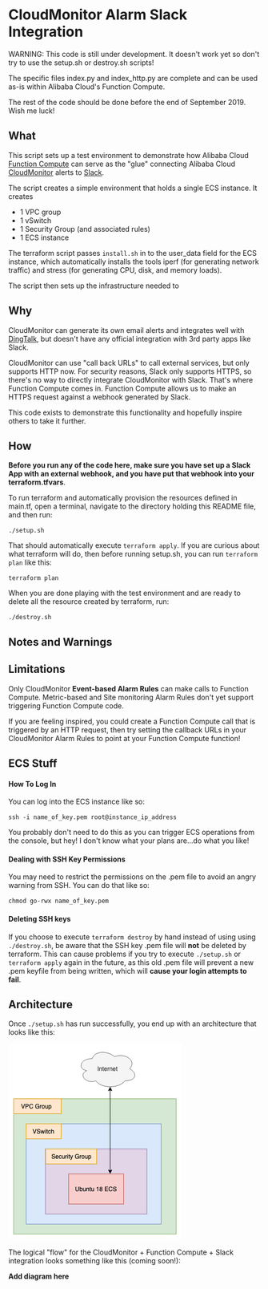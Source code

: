 # CloudMonitor Alarm Slack Integration

WARNING: This code is still under development. It doesn't work yet so don't try to use the setup.sh or destroy.sh scripts!

The specific files index.py and index_http.py are complete and can be used as-is within Alibaba Cloud's Function Compute. 

The rest of the code should be done before the end of September 2019. Wish me luck!

## What

This script sets up a test environment to demonstrate how Alibaba Cloud [Function Compute](https://www.alibabacloud.com/products/function-compute) can serve as the "glue" connecting Alibaba Cloud [CloudMonitor](https://www.alibabacloud.com/product/cloud-monitor) alerts to [Slack](https://slack.com/).  

The script creates a simple environment that holds a single ECS instance. It creates

- 1 VPC group
- 1 vSwitch
- 1 Security Group (and associated rules)
- 1 ECS instance

The terraform script passes `install.sh` in to the user_data field for the ECS instance, which automatically installs the tools iperf (for generating network traffic) and stress (for generating CPU, disk, and memory loads).

The script then sets up the infrastructure needed to 

## Why

CloudMonitor can generate its own email alerts and integrates well with [DingTalk](https://www.dingtalk.com), but doesn't have any official integration with 3rd party apps like Slack.

CloudMonitor can use "call back URLs" to call external services, but only supports HTTP now. For security reasons, Slack only supports HTTPS, so there's no way to directly integrate CloudMonitor with Slack. That's where Function Compute comes in. Function Compute allows us to make an HTTPS request against a webhook generated by Slack. 

This code exists to demonstrate this functionality and hopefully inspire others to take it further.

## How 

**Before you run any of the code here, make sure you have set up a Slack App with an external webhook, and you have put that webhook into your terraform.tfvars**.

To run terraform and automatically provision the resources defined in main.tf, open a terminal, navigate to the directory holding this README file, and then run:

```
./setup.sh
```

That should automatically execute `terraform apply`. If you are curious about what terraform will do, then before running setup.sh, you can run `terraform plan` like this:

```
terraform plan
```

When you are done playing with the test environment and are ready to delete all the resource created by terraform, run:

```
./destroy.sh
```

## Notes and Warnings

## Limitations

Only CloudMonitor **Event-based Alarm Rules** can make calls to Function Compute. Metric-based and Site monitoring Alarm Rules don't yet support triggering Function Compute code.

If you are feeling inspired, you could create a Function Compute call that is triggered by an HTTP request, then try setting the callback URLs in your CloudMonitor Alarm Rules to point at your Function Compute function!

## ECS Stuff

#### How To Log In

You can log into the ECS instance like so:

```
ssh -i name_of_key.pem root@instance_ip_address
```

You probably don't need to do this as you can trigger ECS operations from the console, but hey! I don't know what your plans are...do what you like! 

#### Dealing with SSH Key Permissions

You may need to restrict the permissions on the .pem file to avoid an angry warning from SSH. You can do that like so:

```
chmod go-rwx name_of_key.pem
```
#### Deleting SSH keys 

If you choose to execute `terraform destroy` by hand instead of using using `./destroy.sh`, be aware that the SSH key .pem file will **not** be deleted by terraform. This can cause problems if you try to execute `./setup.sh` or `terraform apply` again in the future, as this old .pem file will prevent a new .pem keyfile from being written, which will **cause your login attempts to fail**.

## Architecture

Once `./setup.sh` has run successfully, you end up with an architecture that looks like this:

![Stress and Network Testing Environment](diagrams/ubuntu_speed_test.png)

The logical "flow" for the CloudMonitor + Function Compute + Slack integration looks something like this (coming soon!):

**Add diagram here**